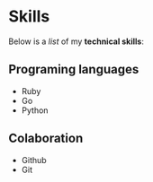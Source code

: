 # Skills

Below is a _list_ of my **technical skills**:

## Programing languages
- Ruby
- Go
- Python

## Colaboration
- Github
- Git

